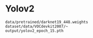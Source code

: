# Yolov2

```
data/pretrained/darknet19_448.weights
dataset/data/VOCdevkit2007/~
output/yolov2_epoch_15.pth
```
